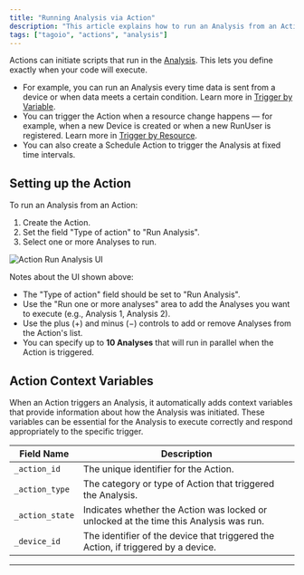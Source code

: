 ```yaml
---
title: "Running Analysis via Action"
description: "This article explains how to run an Analysis from an Action in TagoIO, including when to trigger it and how to configure the Action to run one or more Analyses."
tags: ["tagoio", "actions", "analysis"]
---
```

Actions can initiate scripts that run in the [Analysis](../analysis/). This lets you define exactly when your code will execute.

- For example, you can run an Analysis every time data is sent from a device or when data meets a certain condition. Learn more in [Trigger by Variable](../trigger-by-variable).
- You can trigger the Action when a resource change happens — for example, when a new Device is created or when a new RunUser is registered. Learn more in [Trigger by Resource](../trigger-by-resource).
- You can also create a Schedule Action to trigger the Analysis at fixed time intervals.

## Setting up the Action

To run an Analysis from an Action:

1. Create the Action.
2. Set the field "Type of action" to "Run Analysis".
3. Select one or more Analyses to run.

![Action Run Analysis UI](/docs_imagem/tagoio/running-analysis-via-action-2.png)

Notes about the UI shown above:
- The "Type of action" field should be set to "Run Analysis".
- Use the "Run one or more analyses" area to add the Analyses you want to execute (e.g., Analysis 1, Analysis 2).
- Use the plus (+) and minus (−) controls to add or remove Analyses from the Action's list.
- You can specify up to **10 Analyses** that will run in parallel when the Action is triggered.

## Action Context Variables

When an Action triggers an Analysis, it automatically adds context variables that provide information about how the Analysis was initiated. These variables can be essential for the Analysis to execute correctly and respond appropriately to the specific trigger.

| Field Name   | Description |
|--------------|-------------|
| `_action_id`  | The unique identifier for the Action. |
| `_action_type` | The category or type of Action that triggered the Analysis. |
| `_action_state` | Indicates whether the Action was locked or unlocked at the time this Analysis was run. |
| `_device_id`   | The identifier of the device that triggered the Action, if triggered by a device. |

---